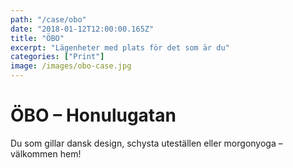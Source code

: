 ```yaml
---
path: "/case/obo"
date: "2018-01-12T12:00:00.165Z"
title: "ÖBO"
excerpt: "Lägenheter med plats för det som är du"
categories: ["Print"]
image: /images/obo-case.jpg
---
```


# ÖBO – Honulugatan

Du som gillar dansk design, schysta uteställen eller morgon­­yoga – välkommen hem!
